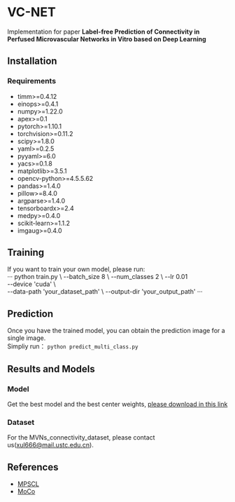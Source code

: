 # VC-NET
Implementation for paper **Label-free Prediction of Connectivity in Perfused Microvascular Networks in Vitro based on Deep Learning**
## Installation
### Requirements
* timm>=0.4.12
* einops>=0.4.1
* numpy>=1.22.0
* apex>=0.1
* pytorch>=1.10.1
* torchvision>=0.11.2
* scipy>=1.8.0
* yaml>=0.2.5
* pyyaml>=6.0
* yacs>=0.1.8
* matplotlib>=3.5.1
* opencv-python>=4.5.5.62
* pandas>=1.4.0
* pillow>=8.4.0
* argparse>=1.4.0
* tensorboardx>=2.4
* medpy>=0.4.0
* scikit-learn>=1.1.2
* imgaug>=0.4.0

## Training
If you want to train your own model, please run:  
···
python train.py \ 
  --batch_size  8 \ 
  --num_classes 2 \ 
  --lr 0.01 \
  --device 'cuda' \  
  --data-path 'your_dataset_path' \ 
  --output-dir 'your_output_path'
···

## Prediction
Once you have the trained model, you can obtain the prediction image for a single image.  
Simpliy run： `python predict_multi_class.py `

## Results and Models 
### Model
Get the best model and the best center weights, [please download in this link](https://drive.google.com/drive/folders/15aGK6R0rNf_ARf3sgIAVS6wS_3W-jJeu?usp=drive_link)  

### Dataset
For the MVNs_connectivity_dataset, please contact us(xul666@mail.ustc.edu.cn).

## References
* [MPSCL](https://github.com/TFboys-lzz/MPSCL)
* [MoCo](https://github.com/facebookresearch/moco)
